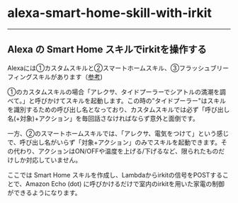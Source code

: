 # alexa-smart-home-skill-with-irkit

---

## Alexa の Smart Home スキルでirkitを操作する

Alexaには①カスタムスキルと②スマートホームスキル、③フラッシュブリーフィングスキルがあります（[参考](https://developer.amazon.com/ja/docs/ask-overviews/understanding-the-different-types-of-skills.html))

①のカスタムスキルの場合「アレクサ、タイドプーラーでシアトルの満潮を調べて。」と呼びかけてスキルを起動します。この時の”タイドプーラー"はスキルを識別するための呼び出し名となっており、カスタムスキルでは必ず「呼び出し名(+対象)+アクション」を毎回話さなければならず意外と面倒です。

一方、②のスマートホームスキルでは、「アレクサ、電気をつけて」という感じで、呼び出し名がいらず「対象+アクション」のみでスキルを起動できます。その代わり、アクションはON/OFFや温度を上げる/下げるなど、限られたものだけしか対応していません。

ここでは Smart Home スキルを作成し、Lambdaからirkitの信号をPOSTすることで、Amazon Echo (dot) に呼びかけるだけで室内のirkitを用いた家電の制御ができるようになります。
